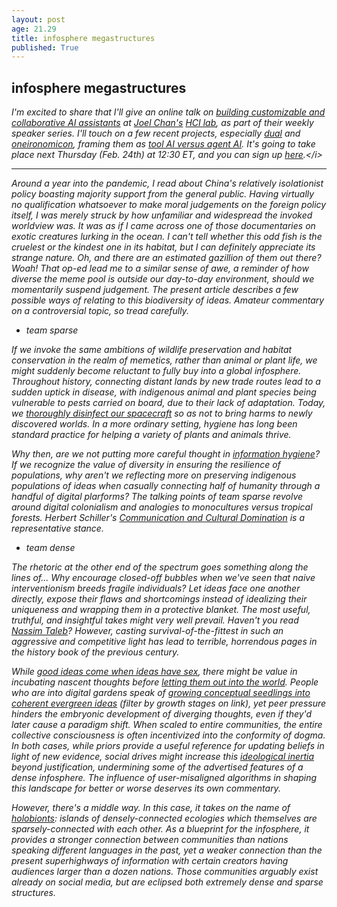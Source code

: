 ```yaml
---
layout: post
age: 21.29
title: infosphere megastructures
published: True
---
```


## infosphere megastructures

<i>I'm excited to share that I'll give an online talk on [building customizable and collaborative AI assistants](https://hcil.umd.edu/bbl-speaker-series/) at [Joel Chan's](http://joelchan.me/) [HCI lab](https://hcil.umd.edu/), as part of their weekly speaker series. I'll touch on a few recent projects, especially [dual](/thoughtware/dual) and [oneironomicon](/thoughtware/oneironomicon), framing them as [tool AI versus agent AI](https://www.gwern.net/Tool-AI). It's going to take place next Thursday (Feb. 24th) at 12:30 ET, and you can sign up [here](https://umd.zoom.us/meeting/register/tJYsdO2pqTgrHNThvkrExxEIwi-AqVkNqqB_).</i>

---

Around a year into the pandemic, I read about China's relatively isolationist policy boasting majority support from the general public. Having virtually no qualification whatsoever to make moral judgements on the foreign policy itself, I was merely struck by how unfamiliar and widespread the invoked worldview was. It was as if I came across one of those documentaries on exotic creatures lurking in the ocean. I can't tell whether this odd fish is the cruelest or the kindest one in its habitat, but I can definitely appreciate its strange nature. Oh, and there are an estimated gazillion of them out there? Woah! That op-ed lead me to a similar sense of awe, a reminder of how diverse the meme pool is outside our day-to-day environment, should we momentarily suspend judgement. The present article describes a few possible ways of relating to this biodiversity of ideas. Amateur commentary on a controversial topic, so tread carefully.

- team sparse

If we invoke the same ambitions of wildlife preservation and habitat conservation in the realm of memetics, rather than animal or plant life, we might suddenly become reluctant to fully buy into a global infosphere. Throughout history, connecting distant lands by new trade routes lead to a sudden uptick in disease, with indigenous animal and plant species being vulnerable to pests carried on board, due to their lack of adaptation. Today, we [thoroughly disinfect our spacecraft](https://www.nasa.gov/missions/solarsystem/mer_clean.html) so as not to bring harms to newly discovered worlds. In a more ordinary setting, hygiene has long been standard practice for helping a variety of plants and animals thrive.

Why then, are we not putting more careful thought in [information hygiene](https://www.youtube.com/watch?v=KzGjEkp772s)? If we recognize the value of diversity in ensuring the resilience of populations, why aren't we reflecting more on preserving indigenous populations of ideas when casually connecting half of humanity through a handful of digital plarforms? The talking points of team sparse revolve around digital colonialism and analogies to monocultures versus tropical forests. Herbert Schiller's [Communication and Cultural Domination](https://www.jstor.org/stable/27868829) is a representative stance.

- team dense

The rhetoric at the other end of the spectrum goes something along the lines of... Why encourage closed-off bubbles when we've seen that naive interventionism breeds fragile individuals? Let ideas face one another directly, expose their flaws and shortcomings instead of idealizing their uniqueness and wrapping them in a protective blanket. The most useful, truthful, and insightful takes might very well prevail. Haven't you read [Nassim Taleb](https://www.goodreads.com/book/show/13530973-antifragile)? However, casting survival-of-the-fittest in such an aggressive and competitive light has lead to terrible, _horrendous_ pages in the history book of the previous century.

While [good ideas come when ideas have sex](https://nesslabs.com/conor-white-sullivan-interview), there might be value in incubating nascent thoughts before [letting them out into the world](/reflections/thinking-in-public). People who are into digital gardens speak of [growing conceptual seedlings into coherent evergreen ideas](https://maggieappleton.com/garden) (filter by growth stages on link), yet peer pressure hinders the embryonic development of diverging thoughts, even if they'd later cause a paradigm shift. When scaled to entire communities, the entire collective consciousness is often incentivized into the conformity of dogma. In both cases, while priors provide a useful reference for updating beliefs in light of new evidence, social drives might increase this [ideological inertia](/reflections/navigating-ideology) beyond justification, undermining some of the advertised features of a dense infosphere. The influence of user-misaligned algorithms in shaping this landscape for better or worse deserves its own commentary.

However, there's a middle way. In this case, it takes on the name of [holobionts](https://theproudholobionts.blogspot.com/2021/09/the-memesphere-as-holobiont-mousetrap.html): islands of densely-connected ecologies which themselves are sparsely-connected with each other. As a blueprint for the infosphere, it provides a stronger connection between communities than nations speaking different languages in the past, yet a weaker connection than the present superhighways of information with certain creators having audiences larger than a dozen nations. Those communities arguably exist already on social media, but are eclipsed both extremely dense and sparse structures.
